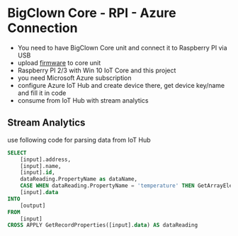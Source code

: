 # BigClown Core - RPI - Azure Connection
- You need to have BigClown Core unit and connect it to Raspberry PI via USB
- upload [firmware](https://github.com/bigclownlabs/bcp-wireless-circus/releases/tag/v1.0.0)  to core unit
- Raspberry PI 2/3 with Win 10 IoT Core and this project
- you need Microsoft Azure subscription
- configure Azure IoT Hub and create device there, get device key/name and fill it in code
- consume from IoT Hub with stream analytics

## Stream Analytics
use following code for parsing data from IoT Hub
```sql
SELECT
    [input].address,
    [input].name,
    [input].id,
    dataReading.PropertyName as dataName,
    CASE WHEN dataReading.PropertyName = 'temperature' THEN GetArrayElement(dataReading.PropertyValue, 0) ELSE dataReading.PropertyValue END as dataValue,     
    [input].data
INTO
    [output]
FROM
    [input]
CROSS APPLY GetRecordProperties([input].data) AS dataReading
```
